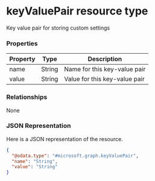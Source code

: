 ﻿# keyValuePair resource type

Key value pair for storing custom settings
### Properties
|Property|Type|Description|
|---|---|---|
|name|String|Name for this key-value pair|
|value|String|Value for this key-value pair|

### Relationships
None
### JSON Representation
Here is a JSON representation of the resource.
<!-- {
  "blockType": "resource",
  "keyProperty": "id",
  "@odata.type": "microsoft.graph.keyValuePair"
}
-->
```json
{
  "@odata.type": "#microsoft.graph.keyValuePair",
  "name": "String",
  "value": "String"
}
```


